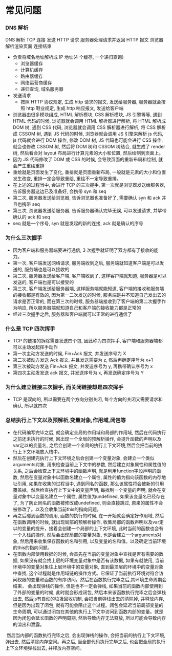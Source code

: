 # 常见问题

### DNS 解析

DNS 解析
TCP 连接
发送 HTTP 请求
服务器处理请求并返回 HTTP 报文
浏览器解析渲染页面
连接结束

- 负责将域名地址解析成 IP 地址(4 个缓存, 一个递归查询)
  - 浏览器缓存
  - 计算机缓存
  - 路由器缓存
  - 网络运营商缓存
  - 递归查询, 域名服务器
- 发送请求
  - 按照 HTTP 协议规定, 生成 http 请求的报文, 发送给服务器, 服务器就会按照 http 鞋业规定, 生成 http 响应报文, 发送给客户端
- 浏览器由很多模块组成, HTML 解析模块, CSS 解析模块, JS 引擎等等, 遇到 HTML 代码的时候, 浏览器就会调用 HTML 解析器进行解析, 将 HTML 解析成 DOM 树, 遇到 CSS 代码, 浏览器就会调用 CSS 解析器进行解析, 将 CSS 解析成 CSSOM 树, 遇到 JS 代码的时候, 浏览器就会调用 JS 引擎来解析 js 代码, js 代码就会进行 DOM 操作, 修改 DOM 树, JS 代码也可能会进行 CSS 操作, 就会也修改 CSSOM 树, 然后将 DOM 树和 CSSOM 树结合, 就生成了 render 树, 然后看会对 layout 布局进行计算元素的大小和位置, 然后绘制到页面上。
- 因为 JS 代码修改了 DOM 或 CSS 的时候, 会导致页面的重新布局和绘制, 就会产生重绘重排
- 重绘就是页面发生了变化, 重排就是页面重新布局, 一般就是元素的大小和位置发生改变, 重排一定会导致重绘, 重绘不一定导致重排。
- 在上述的过程当中, 会进行 TCP 的三次握手, 第一次就是浏览器发送给服务器, 告诉服务器这边已及准备好, 会携带 syn 和 seq
- 第二次, 服务器发送给浏览器, 告诉浏览器也准备好了, 需要确认 syn 和 ack 并且也携带 seq
- 第三次, 浏览器发送给服务器, 告诉服务器确认完毕无误, 可以发送请求, 并挈带确认的 ack 和 seq
- seq 就是一个序号, syn 就是发起的新的连接, ack 就是确认的序号

### 为什么三次握手

- 因为客户端和服务器端要进行通信, 3 次握手就证明了双方都有了接收的能力。
- 第一次, 客户端发送网络请求, 服务端收到之后, 服务端就知道客户端是可以发送的, 服务端也是可以接收的
- 第二次, 服务器发送给客户端, 客户端收到了, 这样客户端就知道, 服务器是可以发送的, 客户端也是可以接受的
- 第三次, 客户端发送给服务器端, 这样服务端就能知道, 客户端的接收和服务端的接收都是有效的, 因为第一二次发送的时候, 服务端是并不知道自己发出去的请求是否正常的, 而在第三次的时候, 服务器端接收到了客户端的第二次握手作为响应, 所以服务器端就知道自己和客户端的接收能力都是正常的
- 经过三次握手之后, 服务器和客户端就可以正常的进行通信了

### 什么是 TCP 四次挥手

- TCP 的链接的拆除需要发送四个包, 因此称为四次挥手, 客户端和服务器端都可以主动发起挥手动作
- 第一次主动方发送的时候, Fin+Ack 报文, 并发送序号为 X
- 第二次被动方发送 Ack 报文, 并且发送需要为 z, 然后再确定序号为 x+1
- 第三次被动方发送 Fin+Ack 报文, 并发送序号为 y, 再携带确认序号为 x
- 第四次主动发发送 ack 报文, 并发送序号为 x, 再发送确定序号为 Y

### 为什么建立链接三次握手, 而关闭链接却是四次挥手

- TCP 是双向的, 所以需要在两个方向分别关闭, 每个方向的关闭又需要请求和确认, 所以就四次

### 总结执行上下文以及预解析,变量对象,作用域,闭包等

- 在代码编写完毕之后, 就会确定全局的作用域和局部的作用域, 然后在代码执行之前还未执行的时候, 回出现一个全局的预解析操作, 会提升函数的声明以及var定以的变量名, 之后会创建一个全局的执行上下文环境,然后会把当前的执行上下文环境放入栈中。
- 然后在创建完执行上下文环境之后会创建一个变量对象, 会建立一个类似arguments对象, 用来检查当前上下文中的参数, 然后建立对象属性和属性值的关系, 之后会检查上下文环境中的函数声明, 就是利用function字段声明的函数, 然后在变量对象中以函数名建立一个属性, 属性的值为指向该函数的内存地址引用, 如果在收集的过程当中, 遇到同名的函数, 那么该属性将会被新的引用覆盖掉。然后检查执行上下文中的变量声明, 每找到一个变量的声明, 就会在变量对象中以变量名建立一个属性, 属性值为undefined, 如果该变量名已经存在了, 为了防止同名的函数被修改成undefined, 则会直接跳过, 原来的属性不会被修改了。以及会收集当前this的指向问题。
- 再之后碰到函数的调用, 函数的执行的时候, 在一开始就会确定好作用域, 然后在函数调用的时候, 就出现局部的预解析操作, 收集局部的函数声明以及var定以的变量的提升，接着会创建一个局部的上下文环境, 此时当前的函数也会有一个入栈的操作, 然后会出现局部的变量对象, 也是会建立一个arguments对象, 然后用来收集保存函数的名和引用, 以及变量的名和值。以及确定当前环境的this的指向问题。
- 在函数内部使用数据的时候, 会首先在当前的变量对象中查找是否有需要的数据, 如果没有就会找上层的环境变量对象中是否有该数据, 如果有就使用, 当前环境中的变量对象往上层环境中的变量对象, 直到最顶层的环境中的变量对象中查找, 这个过程就是作用域链的操作方式。它保证了当前执行环境对符合访问权限的变量和函数的有序访问。然后在函数执行完毕之后,其环境生命周期会结束， 会出现弹栈的操作, 但是也不一定会弹栈, 如果当前的函数内部使用到了外部的变量的时候, 此时就会形成闭包, 然后本来该函数执行完毕之后会弹栈出去, 然后js有自动的垃圾回收机制, 会把当前弹栈出去的清除掉, 并释放内存, 但是因为出现了闭包, 就有可能会阻止这个过程。闭包会延迟当前局部变量的生命周期, 可以通过闭包在其他的执行上下文中访问到函数内部的变量。就是因为闭包会延长函数的声明周期, 然后导致内存无法释放, 所以可能会导致内存的溢出和泄露。

​	然后当内部的函数执行完毕之后, 会出现弹栈的操作, 会把当前的执行上下文环境, 弹出去, 然后清除内存空间。再之后, 当全部代码执行完毕之后, 也会把全局的执行上下文环境弹栈出去, 并释放内存空间。

